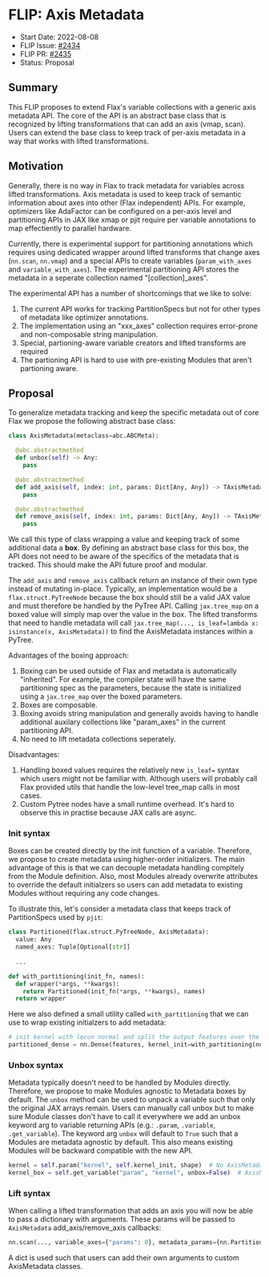# FLIP: Axis Metadata


- Start Date: 2022-08-08
- FLIP Issue: [#2434](https://github.com/google/flax/issues/2434)
- FLIP PR: [#2435](https://github.com/google/flax/pull/2435)
- Status: Proposal


## Summary

This FLIP proposes to extend Flax's variable collections with a generic axis metadata API. 
The core of the API is an abstract base class that is recognized by lifting transformations that can add an axis (vmap, scan).
Users can extend the base class to keep track of per-axis metadata in a way that works with lifted transformations.


## Motivation

Generally, there is no way in Flax to track metadata for variables across lifted transformations. Axis metadata is used to keep track of semantic information about axes into other (Flax independent) APIs.
For example, optimizers like AdaFactor can be configured on a per-axis level and partitioning APIs in JAX like xmap or pjit require per variable annotations to map effectiently to parallel hardware.

Currently, there is experimental support for partitioning annotations which requires using dedicated wrapper around lifted transforms that change axes (``nn.scan``, ``nn.vmap``) and a special APIs to create variables (``param_with_axes`` and ``variable_with_axes``). 
The experimental partitioning API stores the metadata in a seperate collection named "[collection]_axes".

The experimental API has a number of shortcomings that we like to solve:
1. The current API works for tracking PartitionSpecs but not for other types of metadata like optimizer annotations.
2. The implementation using an "xxx_axes" collection requires error-prone and non-composable string manipulation.
3. Special, partioning-aware variable creators and lifted transforms are required
4. The partioning API is hard to use with pre-existing Modules that aren't partioning aware.


## Proposal

To generalize metadata tracking and keep the specific metadata out of core Flax we propose the following abstract base class:

```python
class AxisMetadata(metaclass=abc.ABCMeta):

  @abc.abstractmethod
  def unbox(self) -> Any:
    pass

  @abc.abstractmethod
  def add_axis(self, index: int, params: Dict[Any, Any]) -> TAxisMetadata:
    pass

  @abc.abstractmethod
  def remove_axis(self, index: int, params: Dict[Any, Any]) -> TAxisMetadata:
    pass
```

We call this type of class wrapping a value and keeping track of some additional data a **box**.
By defining an abstract base class for this box, the API does not need to be aware of the specifics of the metadata that is tracked.
This should make the API future proof and modular.

The ``add_axis`` and ``remove_axis`` callback return an instance of their own type instead of mutating in-place.
Typically, an implementation would be a ``flax.struct.PyTreeNode`` because the box should still be a valid JAX value and must therefore be handled by the PyTree API.
Calling ``jax.tree_map`` on a boxed value will simply map over the value in the box.
The lifted transforms that need to handle metadata will call ``jax.tree_map(..., is_leaf=lambda x: isinstance(x, AxisMetadata))`` to find the AxisMetadata instances within a PyTree.

Advantages of the boxing approach:
1. Boxing can be used outside of Flax and metadata is automatically "inherited". For example, the compiler state will
   have the same partitioning spec as the parameters, because the state is initialized using a ``jax.tree_map`` over the boxed parameters.
2. Boxes are composable.
3. Boxing avoids string manipulation and generally avoids having to handle additional auxilary collections like "param_axes" in the current
   partitioning API.
4. No need to lift metadata collections seperately.


Disadvantages:
1. Handling boxed values requires the relatively new ``is_leaf=`` syntax which users might not be familiar with. Although users will
   probably call Flax provided utils that handle the low-level tree_map calls in most cases.
3. Custom Pytree nodes have a small runtime overhead. It's hard to observe this in practise because JAX calls are async.


### Init syntax


Boxes can be created directly by the init function of a variable. Therefore, we propose to create metadata using higher-order initializers.
The main advantage of this is that we can decouple metadata handling compltely from the Module definition. Also, most Modules already overwrite
attributes to override the default initialzers so users can add metadata to existing Modules without requiring any code changes.

To illustrate this, let's consider a metadata class that keeps track of PartitionSpecs used by ``pjit``:

```python
class Partitioned(flax.struct.PyTreeNode, AxisMetadata):
  value: Any
  named_axes: Tuple[Optional[str]]
  
  ...

def with_partitioning(init_fn, names):
  def wrapper(*args, **kwargs):
    return Partitioned(init_fn(*args, **kwargs), names)
  return wrapper
```

Here we also defined a small utility called ``with_partitioning`` that we can use to wrap existing initialzers to add metadata: 


```python
# init kernel with lecun normal and split the output features over the data axis
partitioned_dense = nn.Dense(features, kernel_init=with_partitioning(nn.initializers.lecun_normal, (None, "data")))
```


### Unbox syntax


Metadata typically doesn't need to be handled by Modules directly. Therefore, we propose to make Modules agnostic to Metadata boxes by default.
The ``unbox`` method can be used to unpack a variable such that only the original JAX arrays remain. Users can manually call unbox but to make
sure Module classes don't have to call it everywhere we add an unbox keyword arg to variable returning APIs (e.g.: ``.param``, ``.variable``, ``.get_variable``).
The keyword arg ``unbox`` will default to ``True`` such that a Modules are metadata agnostic by default. This also means existing Modules will be backward compatible
with the new API.

```python
kernel = self.param("kernel", self.kernel_init, shape)  # No AxisMetadata instances
kernel_box = self.get_variable("param", "kernel", unbox=False)  # AxisMetadata boxes are preserved
```


### Lift syntax

When calling a lifted transformation that adds an axis you will now be able to pass a dictionary with arguments.
These params will be passed to ``AxisMetadata`` add_axis/remove_axis callbacks:

```python
nn.scan(..., variable_axes={"params": 0}, metadata_params={nn.Partitioned.AXIS_NAME: "layers"})
```

A dict is used such that users can add their own arguments to custom AxisMetadata classes.

